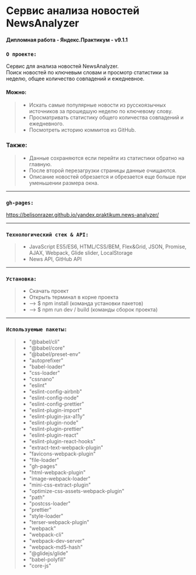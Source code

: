 # Сервис анализа новостей NewsAnalyzer
#### Дипломная работа - Яндекс.Практикум - v9.1.1
### `О проекте:`
Сервис для анализа новостей NewsAnalyzer.\
Поиск новостей по ключевым словам и просмотр статистики за неделю, общее количество совпадений и ежедневное.

#### Можно:
> * Искать самые популярные новости из русскоязычных источников за прошедшую неделю по ключевому слову.
> * Просматривать статистику общего количества совпадений и ежедневного.
> * Посмотреть историю коммитов из GitHub.

### Также:
> * Данные сохраняются если перейти из статистики обратно на главную.
> * После второй перезагрузки страницы данные очищаются.
> * Описание новостей обрезается и обрезается еще больше при уменьшении размера окна.

---
### `gh-pages:` 
https://belisonrazer.github.io/yandex.praktikum.news-analyzer/

---
### `Технологический стек & API:`
> * JavaScript ES5/ES6, HTML/CSS/BEM, Flex&Grid, JSON, Promise, AJAX, Webpack, Glide slider, LocalStorage
> * News API, GitHub API

---
### `Установка:`
> * Скачать проект
> * Открыть терминал в корне проекта
> * --> $ npm install (команда установки пакетов)
> * --> $ npm run dev / build (команды сборок проекта)

---
### `Используемые пакеты:`
> * "@babel/cli"
> * "@babel/core"
> * "@babel/preset-env"
> * "autoprefixer"
> * "babel-loader"
> * "css-loader"
> * "cssnano"
> * "eslint"
> * "eslint-config-airbnb"
> * "eslint-config-node"
> * "eslint-config-prettier"
> * "eslint-plugin-import"
> * "eslint-plugin-jsx-a11y"
> * "eslint-plugin-node"
> * "eslint-plugin-prettier"
> * "eslint-plugin-react"
> * "eslint-plugin-react-hooks"
> * "extract-text-webpack-plugin"
> * "favicons-webpack-plugin"
> * "file-loader"
> * "gh-pages"
> * "html-webpack-plugin"
> * "image-webpack-loader"
> * "mini-css-extract-plugin"
> * "optimize-css-assets-webpack-plugin"
> * "path"
> * "postcss-loader"
> * "prettier"
> * "style-loader"
> * "terser-webpack-plugin"
> * "webpack"
> * "webpack-cli"
> * "webpack-dev-server"
> * "webpack-md5-hash"
> * "@glidejs/glide"
> * "babel-polyfill"
> * "core-js"